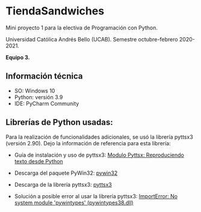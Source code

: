 # TiendaSandwiches
Mini proyecto 1 para la electiva de Programación con Python.

Universidad Católica Andrés Bello (UCAB).
Semestre octubre-febrero 2020-2021.

**Equipo 3.**

## Información técnica
- SO: Windows 10
- Python: versión 3.9
- IDE: PyCharm Community

## Librerías de Python usadas:
Para la realización de funcionalidades adicionales, 
se usó la librería pyttsx3 (versión 2.90). Dejo la 
información de referencia para esta librería:

- Guía de instalación y uso de pyttsx3:
[Modulo Pyttsx: Reproduciendo texto desde Python](https://carlosjuliopardoblog.wordpress.com/2018/05/14/motores-de-voz/)

- Descarga del paquete PyWin32:
[pywin32](https://github.com/mhammond/pywin32)

- Descarga de la librería pyttsx3:
[pyttsx3](https://pypi.org/project/pyttsx3/)

- Solución a posible error al usar la librería pyttsx3:
[ImportError: No system module 'pywintypes' (pywintypes38.dll)](https://github.com/KBNLresearch/iromlab/issues/100)
